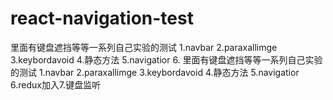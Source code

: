 # react-navigation-test
里面有键盘遮挡等等一系列自己实验的测试 1.navbar 2.paraxallimge 3.keybordavoid 4.静态方法 5.navigatior 6.
里面有键盘遮挡等等一系列自己实验的测试 1.navbar 2.paraxallimge 3.keybordavoid 4.静态方法 5.navigatior 6.redux加入7.键盘监听
